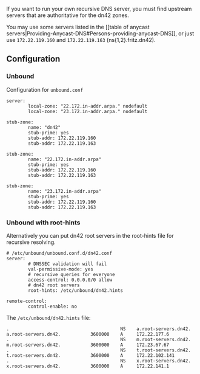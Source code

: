 If you want to run your own recursive DNS server, you must find upstream servers that are authoritative for the dn42 zones.

You may use some servers listed in the [[table of anycast servers|Providing-Anycast-DNS#Persons-providing-anycast-DNS]], or just use `172.22.119.160` and `172.22.119.163` (ns{1,2}.fritz.dn42).

## Configuration

### Unbound

Configuration for `unbound.conf`

```
server:
        local-zone: "22.172.in-addr.arpa." nodefault
        local-zone: "23.172.in-addr.arpa." nodefault

stub-zone:
        name: "dn42"
        stub-prime: yes
        stub-addr: 172.22.119.160
        stub-addr: 172.22.119.163

stub-zone:
        name: "22.172.in-addr.arpa"
        stub-prime: yes
        stub-addr: 172.22.119.160
        stub-addr: 172.22.119.163

stub-zone:
        name: "23.172.in-addr.arpa"
        stub-prime: yes
        stub-addr: 172.22.119.160
        stub-addr: 172.22.119.163
```

### Unbound with root-hints
Alternatively you can put dn42 root servers in the root-hints file for recursive resolving.

```
# /etc/unbound/unbound.conf.d/dn42.conf 
server:
        # DNSSEC validation will fail
        val-permissive-mode: yes
        # recursive queries for everyone
        access-control: 0.0.0.0/0 allow
        # dn42 root servers
        root-hints: /etc/unbound/dn42.hints

remote-control:
        control-enable: no
```

The `/etc/unbound/dn42.hints` file:
```
.                                         NS    a.root-servers.dn42.
a.root-servers.dn42.           3600000    A     172.22.177.6
.                                         NS    m.root-servers.dn42.
m.root-servers.dn42.           3600000    A     172.23.67.67
.                                         NS    t.root-servers.dn42.
t.root-servers.dn42.           3600000    A     172.22.102.141
.                                         NS    x.root-servers.dn42.
x.root-servers.dn42.           3600000    A     172.22.141.1
```
